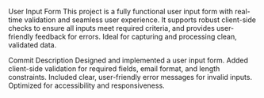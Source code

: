 User Input Form
This project is a fully functional user input form with real-time validation and seamless user experience.
It supports robust client-side checks to ensure all inputs meet required criteria, 
and provides user-friendly feedback for errors. Ideal for capturing and processing clean, validated data.

Commit Description
Designed and implemented a user input form.
Added client-side validation for required fields, email format, and length constraints.
Included clear, user-friendly error messages for invalid inputs.
Optimized for accessibility and responsiveness.

